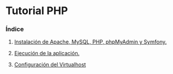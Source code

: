 # Tutorial PHP

### Índice

1. [Instalación de Apache, MySQL, PHP, phpMyAdmin y Symfony.](https://github.com/romilgildo/pruebaPHP/blob/master/instalacionSymfony.md)

2. [Ejecución de la aplicación.](https://github.com/romilgildo/pruebaPHP/blob/master/ejecucionApp.md)

3. [Configuración del Virtualhost](https://github.com/romilgildo/pruebaPHP/blob/master/configurarVirtualhost.md)
